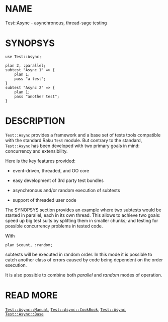 NAME
====

Test::Async - asynchronous, thread-sage testing

SYNOPSYS
========

    use Test::Async;

    plan 2, :parallel;
    subtest "Async 1" => {
        plan 1;
        pass "a test";
    }
    subtest "Async 2" => {
        plan 1;
        pass "another test";
    }

DESCRIPTION
===========

`Test::Async` provides a framework and a base set of tests tools compatible with the standard Raku `Test` module. But contrary to the standard, `Test::Async` has been developed with two primary goals in mind: concurrency and extensibility.

Here is the key features provided:

  * event-driven, threaded, and OO core

  * easy development of 3rd party test bundles

  * asynchronous and/or random execution of subtests

  * support of threaded user code

The SYNOPSYS section provides an example where two subtests would be started in parallel, each in its own thread. This allows to achieve two goals: speed up big test suits by splitting them in smaller chunks; and testing for possible concurrency problems in tested code.

With

    plan $count, :random;

subtests will be executed in random order. In this mode it is possible to catch another class of errors caused by code being dependent on the order execution.

It is also possible to combine both *parallel* and *random* modes of operation.

READ MORE
=========

[`Test::Async::Manual`](https://github.com/vrurg/raku-Test-Async/blob/v0.1.2/docs/md/Test/Async/Manual.md), [`Test::Async::CookBook`](https://github.com/vrurg/raku-Test-Async/blob/v0.1.2/docs/md/Test/Async/CookBook.md), [`Test::Async`](https://github.com/vrurg/raku-Test-Async/blob/v0.1.2/docs/md/Test/Async.md), [`Test::Async::Base`](https://github.com/vrurg/raku-Test-Async/blob/v0.1.2/docs/md/Test/Async/Base.md)


